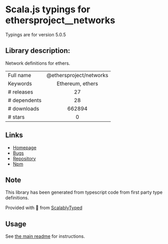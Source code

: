 
# Scala.js typings for ethersproject__networks

Typings are for version 5.0.5

## Library description:
Network definitions for ethers.

|                    |                 |
| ------------------ | :-------------: |
| Full name          | @ethersproject/networks |
| Keywords           | Ethereum, ethers |
| # releases         | 27 |
| # dependents       | 28 |
| # downloads        | 662894 |
| # stars            | 0 |

## Links
- [Homepage](https://github.com/ethers-io/ethers.js#readme)
- [Bugs](https://github.com/ethers-io/ethers.js/issues)
- [Repository](https://github.com/ethers-io/ethers.js)
- [Npm](https://www.npmjs.com/package/%40ethersproject%2Fnetworks)
    


## Note
This library has been generated from typescript code from first party type definitions.

Provided with :purple_heart: from [ScalablyTyped](https://github.com/oyvindberg/ScalablyTyped)

## Usage
See [the main readme](../../readme.md) for instructions.



